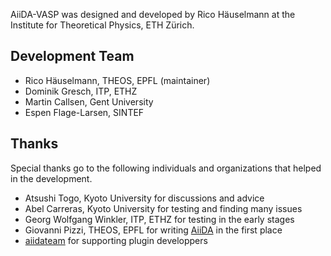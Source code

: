 AiiDA-VASP was designed and developed by Rico Häuselmann at the Institute for Theoretical Physics, ETH Zürich.

## Development Team
* Rico Häuselmann, THEOS, EPFL (maintainer)
* Dominik Gresch, ITP, ETHZ
* Martin Callsen, Gent University
* Espen Flage-Larsen, SINTEF

## Thanks
Special thanks go to the following individuals and organizations that helped in the development.

* Atsushi Togo, Kyoto University for discussions and advice
* Abel Carreras, Kyoto University for testing and finding many issues
* Georg Wolfgang Winkler, ITP, ETHZ for testing in the early stages
* Giovanni Pizzi, THEOS, EPFL for writing [AiiDA](https://github.com/aiidateam/aiida_core) in the first place
* [aiidateam](https://github.com/aiidateam) for supporting plugin developpers
